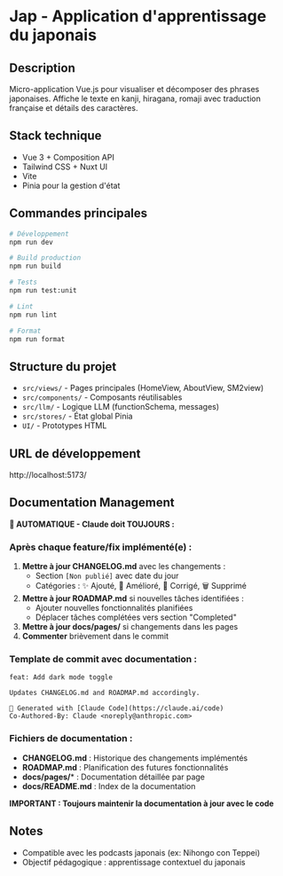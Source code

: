 # Jap - Application d'apprentissage du japonais

## Description
Micro-application Vue.js pour visualiser et décomposer des phrases japonaises. Affiche le texte en kanji, hiragana, romaji avec traduction française et détails des caractères.

## Stack technique
- Vue 3 + Composition API
- Tailwind CSS + Nuxt UI
- Vite
- Pinia pour la gestion d'état

## Commandes principales
```bash
# Développement
npm run dev

# Build production
npm run build

# Tests
npm run test:unit

# Lint
npm run lint

# Format
npm run format
```

## Structure du projet
- `src/views/` - Pages principales (HomeView, AboutView, SM2view)
- `src/components/` - Composants réutilisables
- `src/llm/` - Logique LLM (functionSchema, messages)
- `src/stores/` - État global Pinia
- `UI/` - Prototypes HTML

## URL de développement
http://localhost:5173/

## Documentation Management
**🤖 AUTOMATIQUE - Claude doit TOUJOURS :**

### Après chaque feature/fix implémenté(e) :
1. **Mettre à jour CHANGELOG.md** avec les changements :
   - Section `[Non publié]` avec date du jour
   - Catégories : ✨ Ajouté, 🎨 Amélioré, 🔧 Corrigé, 🗑️ Supprimé
2. **Mettre à jour ROADMAP.md** si nouvelles tâches identifiées :
   - Ajouter nouvelles fonctionnalités planifiées
   - Déplacer tâches complétées vers section "Completed"
3. **Mettre à jour docs/pages/** si changements dans les pages
4. **Commenter** brièvement dans le commit

### Template de commit avec documentation :
```
feat: Add dark mode toggle

Updates CHANGELOG.md and ROADMAP.md accordingly.

🤖 Generated with [Claude Code](https://claude.ai/code)
Co-Authored-By: Claude <noreply@anthropic.com>
```

### Fichiers de documentation :
- **CHANGELOG.md** : Historique des changements implémentés
- **ROADMAP.md** : Planification des futures fonctionnalités
- **docs/pages/*** : Documentation détaillée par page
- **docs/README.md** : Index de la documentation

**IMPORTANT : Toujours maintenir la documentation à jour avec le code**

## Notes
- Compatible avec les podcasts japonais (ex: Nihongo con Teppei)
- Objectif pédagogique : apprentissage contextuel du japonais
